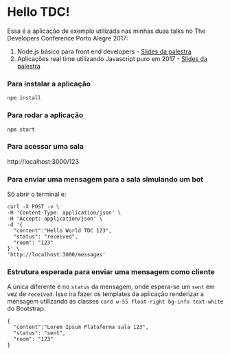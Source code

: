# Hello TDC!

Essa é a aplicação de exemplo utilizada nas minhas duas talks no The Developers Conference Porto Alegre 2017:

1) Node.js básico para front end developers - [Slides da palestra](https://pt.slideshare.net/olucassanchez/node-bsico-para-front-end-developers-81956745)
2) Aplicações real time utilizando Javascript puro em 2017 - [Slides da palestra](https://pt.slideshare.net/olucassanchez/aplicaes-real-time-utilizando-javascript-puro-em-2017)

### Para instalar a aplicação

`npm install`

### Para rodar a aplicação

`npm start`

### Para acessar uma sala
http://localhost:3000/123

### Para enviar uma mensagem para a sala simulando um bot

Só abrir o terminal e:

```
curl -X POST -v \
-H 'Content-Type: application/json' \
-H 'Accept: application/json' \
-d '{
  "content":"Hello World TDC 123",
  "status": "received",
  "room": "123"
}' \
'http://localhost:3000/messages'
```

### Estrutura esperada para enviar uma mensagem como cliente

A única diferente é no `status` da mensagem, onde espera-se um `sent` em vez de `received`. Isso ira fazer os templates da aplicação renderizar a mensagem utilizando as classes `card w-55 float-right bg-info text-white` do Bootstrap.

```
{
  "content":"Lorem Ipsum Plataforma sala 123",
  "status": "sent",
  "room": "123"
}
```

